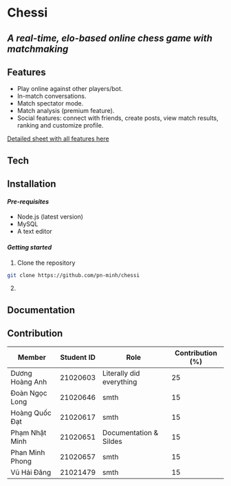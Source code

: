 # Chessi
## _A real-time, elo-based online chess game with matchmaking_

## Features 
- Play online against other players/bot.
- In-match conversations.
- Match spectator mode.
- Match analysis (premium feature).
- Social features: connect with friends, create posts, view match results, ranking and customize profile.

<a href="https://docs.google.com/spreadsheets/d/1z9Phjlf06sw7jjuOinoH5bs-Hfou5OYCP_5bG5yTaMs/edit?usp=sharing" target="_blank">Detailed sheet with all features here</a>


## Tech

## Installation
#### _Pre-requisites_
- Node.js (latest version)
- MySQL
- A text editor

#### _Getting started_
1. Clone the repository
```sh
git clone https://github.com/pn-minh/chessi
```
2. 
## Documentation

## Contribution
| Member | Student ID | Role | Contribution (%) |
| ------ | ---------- | ---- | ---------------- |
| Dương Hoàng Anh | 21020603 | Literally did everything | 25 |
| Đoàn Ngọc Long | 21020646 | smth | 15 |
| Hoàng Quốc Đạt | 21020617 | smth | 15 |
| Phạm Nhật Minh | 21020651 | Documentation & Sildes | 15 |
| Phan Minh Phong | 21020657 | smth | 15 |
| Vũ Hải Đăng | 21021479 | smth | 15 |



